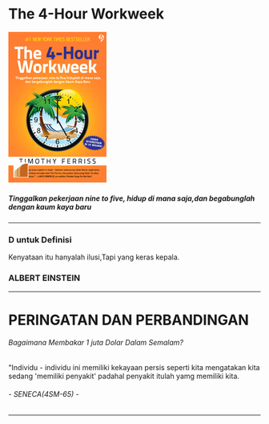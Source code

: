 # The 4-Hour Workweek


                       
![Flux Explained](https://raw.githubusercontent.com/xeyzo/in-60-seconds/master/the-4-hour-workweek.gif)
##### Tinggalkan pekerjaan nine to five, hidup di mana saja,dan begabunglah dengan kaum kaya baru

---
### D untuk Definisi
   Kenyataan itu hanyalah ilusi,Tapi yang keras kepala.   
###   ALBERT EINSTEIN 
---
# PERINGATAN DAN PERBANDINGAN

###### Bagaimana Membakar 1 juta Dolar Dalam Semalam?
"Individu - individu ini memiliki kekayaan persis seperti kita mengatakan kita sedang 'memiliki penyakit' padahal
penyakit itulah  yamg memiliki kita.
######         - SENECA(4SM-65) -
---
#

